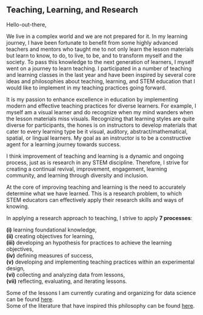 ## Teaching, Learning, and Research

Hello-out-there,

We live in a complex world and we are not prepared for it. In my learning journey, I have been fortunate to benefit from some highly advanced teachers and mentors who taught me to not only learn the lesson materials but learn to know, to do, to live, to be, and to transform myself and the society. To pass this knowledge to the next generation of learners, I myself went on a journey to learn teaching. I participated in a number of teaching and learning classes in the last year and have been inspired by several core ideas and philosophies about teaching, learning, and STEM education that I would like to implement in my teaching practices going forward.

It is my passion to enhance excellence in education by implementing modern and effective teaching practices for diverse learners. For example, I myself am a visual learner and do recognize when my mind wanders when the lesson materials miss visuals. Recognizing that learning styles are quite diverse for participants, the hones is on instructors to develop materials that cater to every learning type be it visual, auditory, abstract/mathematical, spatial, or lingual learners. My goal as an instructor is to be a constructive agent for a learning journey towards success. 

I think improvement of teaching and learning is a dynamic and ongoing process, just as is research in any STEM discipline.  Therefore, I strive for creating a continual revival, improvement, engagement, learning community, and learning through diversity and inclusion. 

At the core of improving teaching and learning is the need to accurately determine what we have learned. This is a research problem, to which STEM educators can effectively apply their research skills and ways of knowing. 

In applying a research approach to teaching, I strive to apply **7 processes**: 
  
**(i)** learning foundational knowledge,   
**(ii)** creating objectives for learning,  
**(iii)** developing an hypothesis for practices to achieve the learning objectives,  
**(iv)** defining measures of success,  
**(v)** developing and implementing teaching practices within an experimental design,  
**(vi)** collecting and analyzing data from lessons,  
**(vii)** reflecting, evaluating, and iterating lessons.  

Some of the lessons I am currently curating and organizing for data science can be found [here](https://github.com/NoushinN/STEM_Education/tree/master/Data%20Analysis%20Lessons).   
Some of the literature that have inspired this philosophy can be found [here](https://github.com/NoushinN/STEM_Teaching_Learning_Research/tree/master/Teaching%20Literature).
